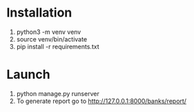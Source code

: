 # Installation

1) python3 -m venv venv 
2) source venv/bin/activate
3) pip install -r requirements.txt


# Launch

1) python manage.py runserver
2) To generate report go to http://127.0.0.1:8000/banks/report/ 
